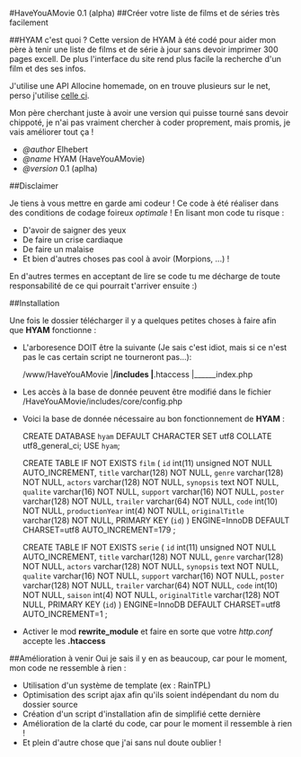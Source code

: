 #HaveYouAMovie 0.1 (alpha)
##Créer votre liste de films et de séries très facilement

##HYAM c'est quoi ?
Cette version de HYAM à été codé pour aider mon père à tenir une liste de films et de série à jour sans devoir imprimer 300 pages excell.
De plus l'interface du site rend plus facile la recherche d'un film et des ses infos.

J'utilise une API Allocine homemade, on en trouve plusieurs sur le net, perso j'utilise [celle ci](http://wiki.gromez.fr/dev/api/allocine_v3).

Mon père cherchant juste à avoir une version qui puisse tourné sans devoir chippoté, je n'ai pas vraiment chercher à coder proprement, mais promis, je vais améliorer tout ça !

* *@author*     Elhebert
* *@name*       HYAM (HaveYouAMovie)
* *@version*    0.1 (aplha)

##Disclaimer

Je tiens à vous mettre en garde ami codeur ! Ce code à été réaliser dans des conditions de codage foireux *optimale* !
En lisant mon code tu risque :
* D'avoir de saigner des yeux
* De faire un crise cardiaque
* De faire un malaise
* Et bien d'autres choses pas cool à avoir (Morpions, ...) !

En d'autres termes en acceptant de lire se code tu me décharge de toute responsabilité de ce qui pourrait t'arriver ensuite :)

##Installation

Une fois le dossier télécharger il y a quelques petites choses à faire afin que **HYAM** fonctionne :
* L'arboresence DOIT être la suivante (Je sais c'est idiot, mais si ce n'est pas le cas certain script ne tourneront pas...): 
    
    /www/HaveYouAMovie
    |______/includes
    |______.htaccess
    |______index.php

* Les accès à la base de donnée peuvent être modifié dans le fichier /HaveYouAMovie/includes/core/config.php
* Voici la base de donnée nécessaire au bon fonctionnement de **HYAM** :

    CREATE DATABASE `hyam` DEFAULT CHARACTER SET utf8 COLLATE utf8_general_ci;
    USE `hyam`;

    CREATE TABLE IF NOT EXISTS `film` (
      `id` int(11) unsigned NOT NULL AUTO_INCREMENT,
      `title` varchar(128) NOT NULL,
      `genre` varchar(128) NOT NULL,
      `actors` varchar(128) NOT NULL,
      `synopsis` text NOT NULL,
      `qualite` varchar(16) NOT NULL,
      `support` varchar(16) NOT NULL,
      `poster` varchar(128) NOT NULL,
      `trailer` varchar(64) NOT NULL,
      `code` int(10) NOT NULL,
      `productionYear` int(4) NOT NULL,
      `originalTitle` varchar(128) NOT NULL,
      PRIMARY KEY (`id`)
    ) ENGINE=InnoDB  DEFAULT CHARSET=utf8 AUTO_INCREMENT=179 ;

    CREATE TABLE IF NOT EXISTS `serie` (
      `id` int(11) unsigned NOT NULL AUTO_INCREMENT,
      `title` varchar(128) NOT NULL,
      `genre` varchar(128) NOT NULL,
      `actors` varchar(128) NOT NULL,
      `synopsis` text NOT NULL,
      `qualite` varchar(16) NOT NULL,
      `support` varchar(16) NOT NULL,
      `poster` varchar(128) NOT NULL,
      `trailer` varchar(64) NOT NULL,
      `code` int(10) NOT NULL,
      `saison` int(4) NOT NULL,
      `originalTitle` varchar(128) NOT NULL,
      PRIMARY KEY (`id`)
    ) ENGINE=InnoDB DEFAULT CHARSET=utf8 AUTO_INCREMENT=1 ;

* Activer le mod **rewrite_module** et faire en sorte que votre *http.conf* accepte les **.htaccess**

##Amélioration à venir
Oui je sais il y en as beaucoup, car pour le moment, mon code ne ressemble à rien :

* Utilisation d'un système de template (ex : RainTPL)
* Optimisation des script ajax afin qu'ils soient indépendant du nom du dossier source
* Création d'un script d'installation afin de simplifié cette dernière
* Amélioration de la clarté du code, car pour le moment il ressemble à rien !
* Et plein d'autre chose que j'ai sans nul doute oublier !